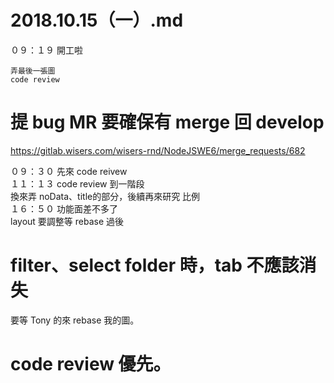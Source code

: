 # 2018.10.15（一）.md

０９：１９ 開工啦  
```
弄最後一張圖
code review
```
# 提 bug MR 要確保有 merge 回 develop
https://gitlab.wisers.com/wisers-rnd/NodeJSWE6/merge_requests/682

０９：３０ 先來 code reivew  
１１：１３ code review 到一階段  
換來弄 noData、title的部分，後續再來研究 比例  
１６：５０ 功能面差不多了  
layout 要調整等 rebase 過後  
# filter、select folder 時，tab 不應該消失

要等 Tony 的來 rebase 我的圖。  

# code review 優先。

